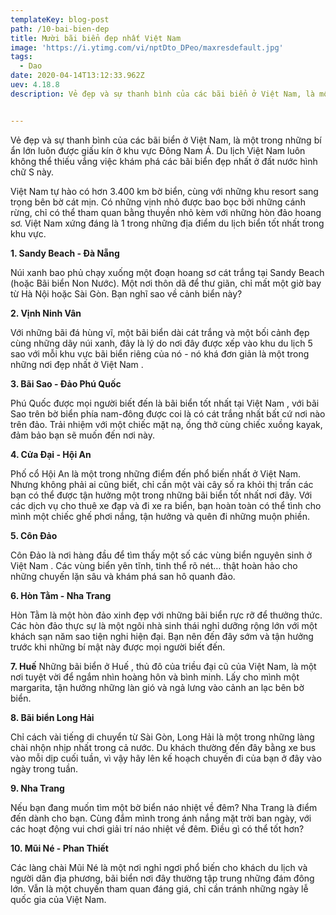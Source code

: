 ```yaml
---
templateKey: blog-post
path: /10-bai-bien-dep
title: Mười bãi biển đẹp nhất Việt Nam
image: 'https://i.ytimg.com/vi/nptDto_DPeo/maxresdefault.jpg' 
tags:
  - Dao
date: 2020-04-14T13:12:33.962Z
uev: 4.18.8
description: Vẻ đẹp và sự thanh bình của các bãi biển ở Việt Nam, là một trong những bí ẩn lớn luôn được giấu kín ở khu vực Đông Nam Á.


---
```


Vẻ đẹp và sự thanh bình của các bãi biển ở Việt Nam, là một trong những bí ẩn lớn luôn được giấu kín ở khu vực Đông Nam Á. Du lịch Việt Nam luôn không thể thiếu vắng việc khám phá các bãi biển đẹp nhất ở đất nước hình chữ S này.

Việt Nam tự hào có hơn 3.400 km bờ biển, cùng với những khu resort sang trọng bên bờ cát mịn. Có những vịnh nhỏ được bao bọc bởi những cánh rừng, chỉ có thể tham quan bằng thuyền nhỏ kèm với những hòn đảo hoang sơ. Việt Nam xứng đáng là 1 trong những địa điểm du lịch biển tốt nhất trong khu vực.

**1. Sandy Beach - Đà Nẵng**

Núi xanh bao phủ chạy xuống một đoạn hoang sơ cát trắng tại Sandy Beach (hoặc Bãi biển Non Nước). Một nơi thôn dã để thư giãn, chỉ mất một giờ bay từ Hà Nội hoặc Sài Gòn. Bạn nghĩ sao về cảnh biển này?

**2. Vịnh Ninh Vân**

Với những bãi đá hùng vĩ, một bãi biển dài cát trắng và một bối cảnh đẹp cùng những dãy núi xanh, đây là lý do nơi đây được xếp vào khu du lịch 5 sao với mỗi khu vực bãi biển riêng của nó - nó khá đơn giản là một trong những nơi đẹp nhất ở Việt Nam .

**3. Bãi Sao - Đảo Phú Quốc**

Phú Quốc được mọi người biết đến là bãi biển tốt nhất tại Việt Nam , với bãi Sao trên bờ biển phía nam-đông được coi là có cát trắng nhất bất cứ nơi nào trên đảo. Trải nhiệm với một chiếc mặt nạ, ống thở cùng chiếc xuồng kayak, đảm bảo bạn sẽ muốn đến nơi này.

**4. Cửa Đại - Hội An**

Phố cổ Hội An là một trong những điểm đến phổ biến nhất ở Việt Nam. Nhưng không phải ai cũng biết, chỉ cần một vài cây số ra khỏi thị trấn các bạn có thể được tận hưởng một trong những bãi biển tốt nhất nơi đây. Với các dịch vụ cho thuê xe đạp và đi xe ra biển, bạn hoàn toàn có thể tình cho mình một chiếc ghế phơi nắng, tận hưởng và quên đi những muộn phiền.

**5. Côn Đảo**

Côn Đảo là nơi hàng đầu để tìm thấy một số các vùng biển nguyên sinh ở Việt Nam . Các vùng biển yên tĩnh, tinh thể rõ nét… thật hoàn hảo cho những chuyến lặn sâu và khám phá san hô quanh đảo.

**6. Hòn Tằm - Nha Trang**

Hòn Tằm là một hòn đảo xinh đẹp với những bãi biển rực rỡ để thưởng thức. Các hòn đảo thực sự là một ngôi nhà sinh thái nghỉ dưỡng rộng lớn với một khách sạn năm sao tiện nghi hiện đại. Bạn nên đến đây sớm và tận hưởng trước khi những bí mật này được mọi người biết đến.

**7. Huế**
Những bãi biển ở Huế , thủ đô của triều đại cũ của Việt Nam, là một nơi tuyệt vời để ngắm nhìn hoàng hôn và bình minh. Lấy cho mình một margarita, tận hưởng những làn gió và ngả lưng vào cảnh an lạc bên bờ biển.


**8. Bãi biển Long Hải**

Chỉ cách vài tiếng di chuyển từ Sài Gòn, Long Hải là một trong những làng chài nhộn nhịp nhất trong cả nước. Du khách thường đến đây bằng xe bus vào mỗi dịp cuối tuần, vì vậy hãy lên kế hoạch chuyến đi của bạn ở đây vào ngày trong tuần.

**9. Nha Trang**

Nếu bạn đang muốn tìm một bờ biển náo nhiệt về đêm? Nha Trang là điểm đến dành cho bạn. Cùng đắm mình trong ánh nắng mặt trời ban ngày, với các hoạt động vui chơi giải trí náo nhiệt về đêm. Điều gì có thể tốt hơn?

**10. Mũi Né - Phan Thiết**

Các làng chài Mũi Né là một nơi nghỉ ngơi phổ biến cho khách du lịch và người dân địa phương, bãi biển nơi đây thường tập trung những đám đông lớn. Vẫn là một chuyến tham quan đáng giá, chỉ cần tránh những ngày lễ quốc gia của Việt Nam.